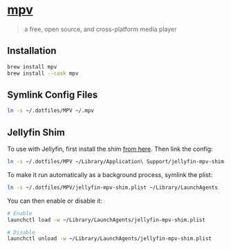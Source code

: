 
[mpv](https://mpv.io/)
======================

> a free, open source, and cross-platform media player


## Installation

```bash
brew install mpv
brew install --cask mpv
```


## Symlink Config Files

```bash
ln -s ~/.dotfiles/MPV ~/.mpv
```


## Jellyfin Shim

To use with Jellyfin, first install the shim [from here](https://github.com/jellyfin/jellyfin-mpv-shim). Then link the config:

```bash
ln -s ~/.dotfiles/MPV ~/Library/Application\ Support/jellyfin-mpv-shim
```

To make it run automatically as a background process, symlink the plist:

```bash
ln -s ~/.dotfiles/MPV/jellyfin-mpv-shim.plist ~/Library/LaunchAgents
```

You can then enable or disable it:

```bash
# Enable
launchctl load -w ~/Library/LaunchAgents/jellyfin-mpv-shim.plist

# Disable
launchctl unload -w ~/Library/LaunchAgents/jellyfin-mpv-shim.plist
```
